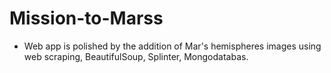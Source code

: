 # Mission-to-Marss

- Web app is polished by the addition of Mar's hemispheres images using web scraping, BeautifulSoup, Splinter, Mongodatabas. 
